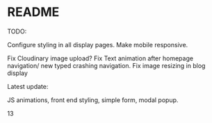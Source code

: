 # README

TODO:

Configure styling in all display pages.
Make mobile responsive.

Fix Cloudinary image upload? 
Fix Text animation after homepage navigation/ new typed crashing navigation.
Fix image resizing in blog display



Latest update:

JS animations, front end styling, simple form, modal popup.



13
